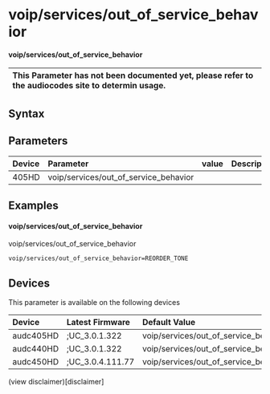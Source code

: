﻿---
description: voip/services/out_of_service_behavior
search: false
---

# voip/services/out_of_service_behavior

#### voip/services/out_of_service_behavior


| This Parameter has not been documented yet, please refer to the audiocodes site to determin usage.  | 
| :--- |

## Syntax

## Parameters
|Device|Parameter|value|Description|
|:---|:---|:---|:---|
| 405HD | voip/services/out_of_service_behavior |  |  |

## Examples
#### voip/services/out_of_service_behavior

voip/services/out_of_service_behavior

```
voip/services/out_of_service_behavior=REORDER_TONE
```

## Devices
This parameter is available on the following devices

| Device | Latest Firmware | Default Value |
|:---|:---|:---|
| audc405HD | ;UC_3.0.1.322 | voip/services/out_of_service_behavior=REORDER_TONE 
| audc440HD | ;UC_3.0.1.322 | voip/services/out_of_service_behavior=REORDER_TONE 
| audc450HD | ;UC_3.0.4.111.77 | voip/services/out_of_service_behavior=REORDER_TONE 

(view disclaimer)[disclaimer]
